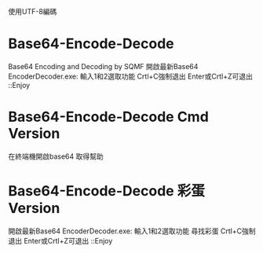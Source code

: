 使用UTF-8編碼
# Base64-Encode-Decode
 Base64 Encoding and Decoding by SQMF
 開啟最新Base64 EncoderDecoder.exe:
    輸入1和2選取功能
    Crtl+C強制退出
    Enter或Crtl+Z可退出
::Enjoy

 # Base64-Encode-Decode Cmd Version
 在終端機開啟base64 取得幫助

 # Base64-Encode-Decode 彩蛋 Version
  開啟最新Base64 EncoderDecoder.exe:
    輸入1和2選取功能
    尋找彩蛋
    Crtl+C強制退出
    Enter或Crtl+Z可退出
::Enjoy